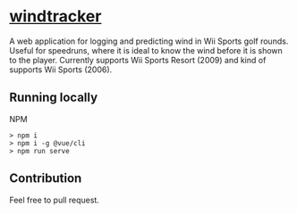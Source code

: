 # [windtracker](https://windtracker.netlify.app/)
A web application for logging and predicting wind in Wii Sports golf rounds. Useful for speedruns, where it is ideal to know the wind before it is shown to the player. Currently supports Wii Sports Resort (2009) and kind of supports Wii Sports (2006).
## Running locally
NPM
```
> npm i
> npm i -g @vue/cli
> npm run serve
```
## Contribution
Feel free to pull request.

